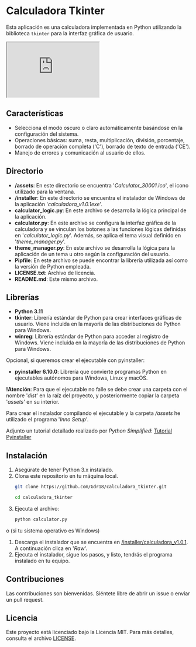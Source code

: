# Calculadora Tkinter

Esta aplicación es una calculadora implementada en Python utilizando la biblioteca `tkinter` para la interfaz gráfica de usuario.

<iframe src='https://github.com/user-attachments/assets/63856004-6505-4264-bd88-f8736d0539a7' title='Animación Calculadora' width='50%' allow='autoplay'></iframe>

## Características

- Selecciona el modo oscuro o claro automáticamente basándose en la configuración del sistema.
- Operaciones básicas: suma, resta, multiplicación, división, porcentaje, borrado de operación completa ('C'), borrado de texto de entrada ('CE').
- Manejo de errores y comunicación al usuario de ellos.

## Directorio

- **/assets**: En este directorio se encuentra '*Calculator_30001.ico*', el icono utilizado para la ventana.
- **/installer**: En este directorio se encuentra el instalador de Windows de la aplicación '*calculadora_v1.0.1exe*'.
- **calculator_logic.py**: En este archivo se desarrolla la lógica principal de la aplicación.
- **calculator.py**: En este archivo se configura la interfaz gráfica de la calculadora y se vinculan los botones a las funciones lógicas definidas en '*calculator_logic.py*'. Además, se aplica el tema visual definido en '*theme_manager.py*'.
- **theme_manager.py**: En este archivo se desarrolla la lógica para la aplicación de un tema u otro según la configuración del usuario.
- **Pipfile**: En este archivo se puede encontrar la librería utilizada así como la versión de Python empleada.
- **LICENSE.txt**: Archivo de licencia.
- **README.md**: Este mismo archivo.

## Librerías

- **Python 3.11**
- **tkinter**: Librería estándar de Python para crear interfaces gráficas de usuario. Viene incluida en la mayoría de las distribuciones de Python para Windows.
- **winreg**: Librería estándar de Python para acceder al registro de Windows. Viene incluida en la mayoría de las distribuciones de Python para Windows.

Opcional, si queremos crear el ejecutable con pyinstaller:
- **pyinstaller 6.10.0**: Librería que convierte programas Python en ejecutables autónomos para Windows, Linux y macOS.
  
**!Atención**: Para que el ejecutable no falle se debe crear una carpeta con el nombre '*dist*' en la raíz del proyecto, y posteriormente copiar la carpeta '*assets*' en su interior.

Para crear el instalador compilando el ejecutable y la carpeta */assets* he utilizado el programa '*Inno Setup*'. 

Adjunto un tutorial detallado realizado por *Python Simplified*: 
[Tutorial Pyinstaller](https://www.youtube.com/watch?v=p3tSLatmGvU&t=226s)

## Instalación

1. Asegúrate de tener Python 3.x instalado.
2. Clona este repositorio en tu máquina local.
    ```bash
    git clone https://github.com/Gdr18/calculadora_tkinter.git
    ```
    ```bash
    cd calculadora_tkinter
    ```
3. Ejecuta el archivo:
   ```bash
   python calculator.py
   ```

o (si tu sistema operativo es Windows)

1. Descarga el instalador que se encuentra en [/installer/calculadora_v1.0.1](/installer/calculadora_v1.0.1). A continuación clica en '*Raw*'.
2. Ejecuta el instalador, sigue los pasos, y listo, tendrás el programa instalado en tu equipo.

## Contribuciones

Las contribuciones son bienvenidas. Siéntete libre de abrir un issue o enviar un pull request.

## Licencia

Este proyecto está licenciado bajo la Licencia MIT. Para más detalles, consulta el archivo [LICENSE](LICENSE.txt).
